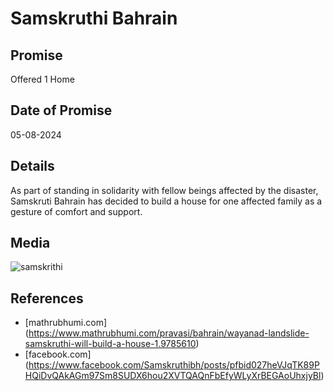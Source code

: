 # Samskruthi Bahrain

## Promise

Offered 1 Home

## Date of Promise

05-08-2024

## Details

As part of standing in solidarity with fellow beings affected by the disaster, Samskruti Bahrain has decided to build a house for one affected family as a gesture of comfort and support.

## Media

![samskrithi](https://web.archive.org/web/20240810060604if_/https://scontent.fcok4-1.fna.fbcdn.net/v/t39.30808-6/454276190_816070187366863_738605338114204418_n.jpg?stp=dst-jpg_s640x640&_nc_cat=104&ccb=1-7&_nc_sid=833d8c&_nc_ohc=DzWUEEsgLgMQ7kNvgEJ4b4A&_nc_ht=scontent.fcok4-1.fna&oh=00_AYB-ekDPskDV9H21o1WnWm1fs4iBj6hwTWBBmy0eZp4Gkg&oe=66BCBA5D)

## References

- [mathrubhumi.com] (https://www.mathrubhumi.com/pravasi/bahrain/wayanad-landslide-samskruthi-will-build-a-house-1.9785610)
- [facebook.com] (https://www.facebook.com/Samskruthibh/posts/pfbid027heVJqTK89PHQiDvQAkAGm97Sm8SUDX6hou2XVTQAQnFbEfyWLyXrBEGAoUhxjyBl)
